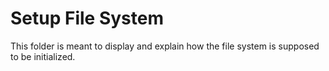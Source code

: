 # Setup File System

This folder is meant to display and explain how the file system is supposed to be initialized.